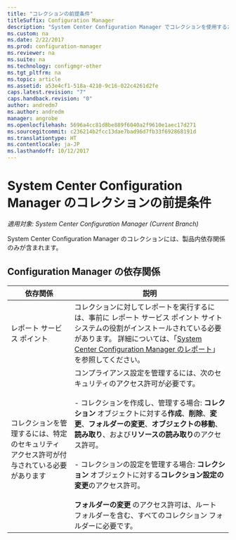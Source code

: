 ```yaml
---
title: "コレクションの前提条件"
titleSuffix: Configuration Manager
description: "System Center Configuration Manager でコレクションを使用するための前提条件について説明します。"
ms.custom: na
ms.date: 2/22/2017
ms.prod: configuration-manager
ms.reviewer: na
ms.suite: na
ms.technology: configmgr-other
ms.tgt_pltfrm: na
ms.topic: article
ms.assetid: a53e4cf1-518a-4210-9c16-022c4261d2fe
caps.latest.revision: "7"
caps.handback.revision: "0"
author: andredm7
ms.author: andredm
manager: angrobe
ms.openlocfilehash: 5696a4cc81d8be889f6040a2f9610e1aec17d271
ms.sourcegitcommit: c236214b2fcc13dae7bad96d7fb33f692868191d
ms.translationtype: HT
ms.contentlocale: ja-JP
ms.lasthandoff: 10/12/2017
---
```

# <a name="prerequisites-for-collections-in-system-center-configuration-manager"></a>System Center Configuration Manager のコレクションの前提条件

*適用対象: System Center Configuration Manager (Current Branch)*

System Center Configuration Manager のコレクションには、製品内依存関係のみが含まれます。  

## <a name="configuration-manager-dependencies"></a>Configuration Manager の依存関係  

|依存関係|説明|  
|----------------|----------------------|  
|レポート サービス ポイント|コレクションに対してレポートを実行するには、事前に レポート サービス ポイント サイト システムの役割がインストールされている必要があります。 詳細については、「[System Center Configuration Manager のレポート](../../../../core/servers/manage/reporting.md)」を参照してください。|  
|コレクションを管理するには、特定のセキュリティ アクセス許可が付与されている必要があります|コンプライアンス設定を管理するには、次のセキュリティのアクセス許可が必要です。<br /><br /> - コレクションを作成し、管理する場合: **コレクション** オブジェクトに対する**作成**、**削除**、**変更**、**フォルダーの変更**、**オブジェクトの移動**、**読み取り**、および**リソースの読み取り**のアクセス許可。<br /><br /> - コレクションの設定を管理する場合: **コレクション** オブジェクトに対する**コレクション設定の変更**のアクセス許可。<br /><br /> **フォルダーの変更** のアクセス許可は、ルート フォルダーを含む、すべてのコレクション フォルダーに必要です。|  
